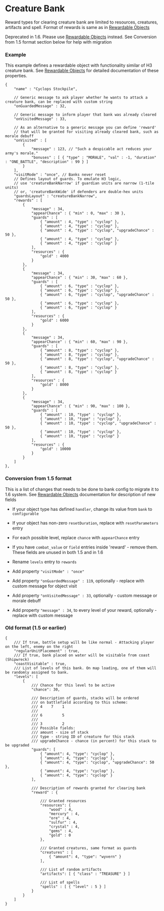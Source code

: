 # Creature Bank

Reward types for clearing creature bank are limited to resources, creatures, artifacts and spell.
Format of rewards is same as in [Rewardable Objects](Rewardable.md)

Deprecated in 1.6. Please use [Rewardable Objects](Rewardable.md) instead. See Conversion from 1.5 format section below for help with migration

### Example
This example defines a rewardable object with functionality similar of H3 creature bank.
See [Rewardable Objects](Rewardable.md) for detailed documentation of these properties.
```jsonc
{
	"name" : "Cyclops Stockpile",

	// Generic message to ask player whether he wants to attack a creature bank, can be replaced with custom string
	"onGuardedMessage" : 32, 
	
	// Generic message to inform player that bank was already cleared
	"onVisitedMessage" : 33, 
	
	// As an alternative to a generic message you can define 'reward' 
	// that will be granted for visiting already cleared bank, such as morale debuff
	"onVisited" : [ 
		{
			"message" : 123, // "Such a despicable act reduces your army's morale."
			"bonuses" : [ { "type" : "MORALE", "val" : -1, "duration" : "ONE_BATTLE", "description" : 99 } ]
		}
	],
	"visitMode" : "once", // Banks never reset
	// Defines layout of guards. To emulate H3 logic, 
	// use 'creatureBankNarrow' if guardian units are narrow (1-tile units)
	// or, 'creatureBankWide' if defenders are double-hex units
	"guardsLayout" : "creatureBankNarrow",
	"rewards" : [
		{
			"message" : 34,
			"appearChance" : { "min" : 0, "max" : 30 },
			"guards" : [
				{ "amount" : 4, "type" : "cyclop" },
				{ "amount" : 4, "type" : "cyclop" },
				{ "amount" : 4, "type" : "cyclop", "upgradeChance" : 50 },
				{ "amount" : 4, "type" : "cyclop" },
				{ "amount" : 4, "type" : "cyclop" }
			],
			"resources" : {
				"gold" : 4000
			}
		},
		{
			"message" : 34,
			"appearChance" : { "min" : 30, "max" : 60 },
			"guards" : [
				{ "amount" : 6, "type" : "cyclop" },
				{ "amount" : 6, "type" : "cyclop" },
				{ "amount" : 6, "type" : "cyclop", "upgradeChance" : 50 },
				{ "amount" : 6, "type" : "cyclop" },
				{ "amount" : 6, "type" : "cyclop" }
			],
			"resources" : {
				"gold" : 6000
			}
		},
		{
			"message" : 34,
			"appearChance" : { "min" : 60, "max" : 90 },
			"guards" : [
				{ "amount" : 8, "type" : "cyclop" },
				{ "amount" : 8, "type" : "cyclop" },
				{ "amount" : 8, "type" : "cyclop", "upgradeChance" : 50 },
				{ "amount" : 8, "type" : "cyclop" },
				{ "amount" : 8, "type" : "cyclop" }
			],
			"resources" : {
				"gold" : 8000
			}
		},
		{
			"message" : 34,
			"appearChance" : { "min" : 90, "max" : 100 },
			"guards" : [
				{ "amount" : 10, "type" : "cyclop" },
				{ "amount" : 10, "type" : "cyclop" },
				{ "amount" : 10, "type" : "cyclop", "upgradeChance" : 50 },
				{ "amount" : 10, "type" : "cyclop" },
				{ "amount" : 10, "type" : "cyclop" }
			],
			"resources" : {
				"gold" : 10000
			}
		}
	]
},
```

### Conversion from 1.5 format
This is a list of changes that needs to be done to bank config to migrate it to 1.6 system. See [Rewardable Objects](Rewardable.md) documentation for description of new fields

- If your object type has defined `handler`, change its value from `bank` to `configurable`

- If your object has non-zero `resetDuration`, replace with `resetParameters` entry

- For each possible level, replace `chance` with `appearChance` entry

- If you have `combat_value` or `field` entries inside 'reward' - remove them. These fields are unused in both 1.5 and in 1.6

- Rename `levels` entry to `rewards`

- Add property `"visitMode" : "once"`
- Add property `"onGuardedMessage" : 119`, optionally - replace with custom message for object visit
- Add property `"onVisitedMessage" : 33`, optionally - custom message or morale debuff
- Add property `"message" : 34`, to every level of your reward, optionally - replace with custom message

### Old format (1.5 or earlier)

``` jsonc
{
	/// If true, battle setup will be like normal - Attacking player on the left, enemy on the right
	"regularUnitPlacement" : true,
	/// If true, bank placed on water will be visitable from coast (Shipwreck)
	"coastVisitable" : true,
	/// List of levels of this bank. On map loading, one of them will be randomly assigned to bank.
	"levels": [
		{
			/// Chance for this level to be active
			"chance": 30,

			/// Description of guards, stacks will be ordered
			/// on battlefield according to this scheme:
			/// 4    7    1
			/// 
			/// 6         5
			/// 
			/// 3         2
			/// Possible fields:
			/// amount - size of stack
			/// type - string ID of creature for this stack
			/// upgradeChance - chance (in percent) for this stack to be upgraded
			"guards": [
				{ "amount": 4, "type": "cyclop" },
				{ "amount": 4, "type": "cyclop" },
				{ "amount": 4, "type": "cyclop", "upgradeChance": 50 },
				{ "amount": 4, "type": "cyclop" },
				{ "amount": 4, "type": "cyclop" }
			],

			/// Description of rewards granted for clearing bank
			"reward" : {

				/// Granted resources
				"resources": {
					"wood" : 4,
					"mercury" : 4,
					"ore" : 4,
					"sulfur" : 4,
					"crystal" : 4,
					"gems" : 4,
					"gold" : 0
				},

				/// Granted creatures, same format as guards
				"creatures" : [
					{ "amount": 4, "type": "wyvern" }
				],

				/// List of random artifacts
				"artifacts": [ { "class" : "TREASURE" } ]

				/// List of spells
				"spells" : [ { "level" : 5 } ]
			} 
		}
	]
}

```
